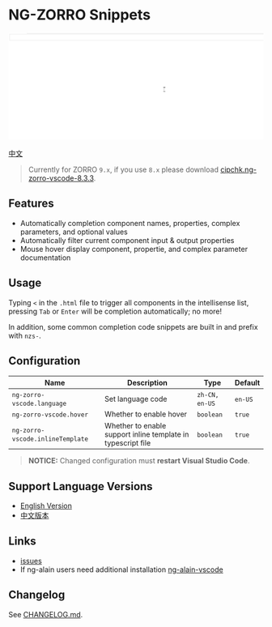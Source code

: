 # NG-ZORRO Snippets

![Help](help.gif)

[中文](README.zh-CN.md)

> Currently for ZORRO `9.x`, if you use `8.x` please download [cipchk.ng-zorro-vscode-8.3.3](https://raw.githubusercontent.com/ng-alain/ng-zorro-vscode/master/cipchk.ng-zorro-vscode-8.3.3.vsix).

## Features

- Automatically completion component names, properties, complex parameters, and optional values
- Automatically filter current component input & output properties
- Mouse hover display component, propertie, and complex parameter documentation

## Usage

Typing `<` in the `.html` file to trigger all components in the intellisense list, pressing `Tab` or `Enter` will be completion automatically; no more!

In addition, some common completion code snippets are built in and prefix with `nzs-`.

## Configuration

| Name                             | Description                                                  | Type           | Default |
|----------------------------------|--------------------------------------------------------------|----------------|---------|
| `ng-zorro-vscode.language`       | Set language code                                            | `zh-CN, en-US` | `en-US` |
| `ng-zorro-vscode.hover`          | Whether to enable hover                                      | `boolean`      | `true`  |
| `ng-zorro-vscode.inlineTemplate` | Whether to enable support inline template in typescript file | `boolean`      | `true`  |

> **NOTICE:** Changed configuration must **restart Visual Studio Code**.

## Support Language Versions

- [English Version](https://marketplace.visualstudio.com/items?itemName=cipchk.ng-zorro-vscode)
- [中文版本](https://marketplace.visualstudio.com/items?itemName=cipchk.ng-zorro-vscode-zh-CN)

## Links

- [issues](https://github.com/cipchk/ng-zorro-vscode/issues)
- If ng-alain users need additional installation [ng-alain-vscode](https://marketplace.visualstudio.com/items?itemName=cipchk.ng-alain-vscode)

## Changelog

See [CHANGELOG.md](CHANGELOG.md).
